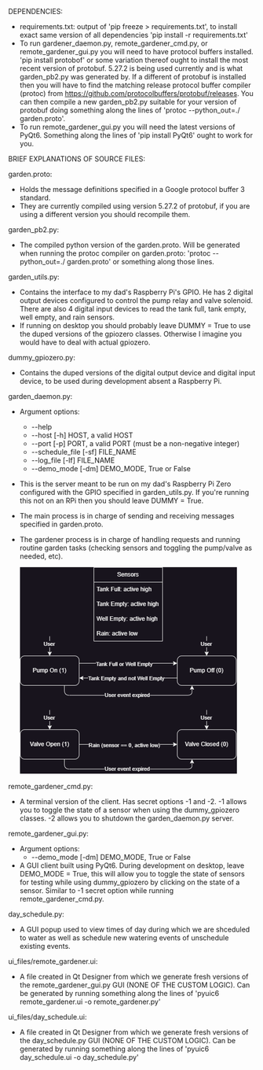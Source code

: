 DEPENDENCIES:
  - requirements.txt: output of 'pip freeze > requirements.txt', to install exact same version of all dependencies 'pip install -r requirements.txt'
  - To run gardener_daemon.py, remote_gardener_cmd.py, or remote_gardener_gui.py you will need to have protocol buffers installed. 'pip install protobof' or some variation thereof ought to install the most recent version of protobuf. 5.27.2 is being used currently and is what garden_pb2.py was generated by. If a different of protobuf is installed then you will have to find the matching release protocol buffer compiler (protoc) from https://github.com/protocolbuffers/protobuf/releases. You can then compile a new garden_pb2.py suitable for your version of protobuf doing something along the lines of 'protoc --python_out=./ garden.proto'.
  - To run remote_gardener_gui.py you will need the latest versions of PyQt6. Something along the lines of 'pip install PyQt6' ought to work for you.

BRIEF EXPLANATIONS OF SOURCE FILES:

garden.proto:
  - Holds the message definitions specified in a Google protocol buffer 3 standard.
  - They are currently compiled using version 5.27.2 of protobuf, if you are using a different version you should recompile them.

garden_pb2.py:
  - The compiled python version of the garden.proto. Will be generated when running the protoc compiler on garden.proto: 'protoc --python_out=./ garden.proto' or something along those lines.

garden_utils.py:
  - Contains the interface to my dad's Raspberry Pi's GPIO. He has 2 digital output devices configured to control the pump relay and valve solenoid. There are also 4 digital input devices to read the tank full, tank empty, well empty, and rain sensors.
  - If running on desktop you should probably leave DUMMY = True to use the duped versions of the gpiozero classes. Otherwise I imagine you would have to deal with actual gpiozero.

dummy_gpiozero.py:
  - Contains the duped versions of the digital output device and digital input device, to be used during development absent a Raspberry Pi.

garden_daemon.py:
  - Argument options:
      - --help
      - --host [-h] HOST, a valid HOST
      - --port [-p] PORT, a valid PORT (must be a non-negative integer)
      - --schedule_file [-sf] FILE_NAME
      - --log_file [-lf] FILE_NAME
      - --demo_mode [-dm] DEMO_MODE, True or False
  - This is the server meant to be run on my dad's Raspberry Pi Zero configured with the GPIO specified in garden_utils.py. If you're running this not on an RPi then you should leave DUMMY = True.
  - The main process is in charge of sending and receiving messages specified in garden.proto.
  - The gardener process is in charge of handling requests and running routine garden tasks (checking sensors and toggling the pump/valve as needed, etc).

    ![Pump and Valve simple state machines](https://github.com/its-pablo/garden/blob/main/diagrams/pump_valve_state_machine.png)

remote_gardener_cmd.py:
  - A terminal version of the client. Has secret options -1 and -2. -1 allows you to toggle the state of a sensor when using the dummy_gpiozero classes. -2 allows you to shutdown the garden_daemon.py server.

remote_gardener_gui.py:
  - Argument options:
      - --demo_mode [-dm] DEMO_MODE, True or False
  - A GUI client built using PyQt6. During development on desktop, leave DEMO_MODE = True, this will allow you to toggle the state of sensors for testing while using dummy_gpiozero by clicking on the state of a sensor. Similar to -1 secret option while running remote_gardener_cmd.py.

day_schedule.py:
  - A GUI popup used to view times of day during which we are shceduled to water as well as schedule new watering events of unschedule existing events.

ui_files/remote_gardener.ui:
  -  A file created in Qt Designer from which we generate fresh versions of the remote_gardener_gui.py GUI (NONE OF THE CUSTOM LOGIC). Can be generated by running something along the lines of 'pyuic6 remote_gardener.ui -o remote_gardener.py'

ui_files/day_schedule.ui:
  - A file created in Qt Designer from which we generate fresh versions of the day_schedule.py GUI (NONE OF THE CUSTOM LOGIC). Can be generated by running something along the lines of 'pyuic6 day_schedule.ui -o day_schedule.py'
